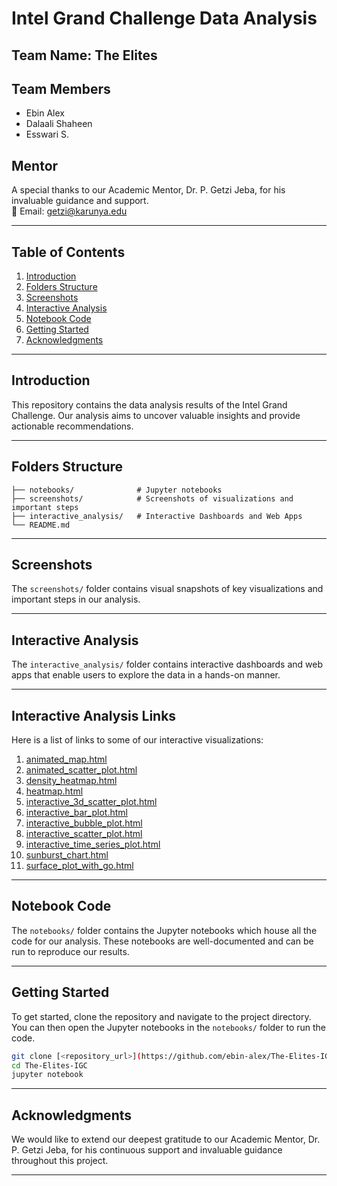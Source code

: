 # Intel Grand Challenge Data Analysis

## Team Name: The Elites

## Team Members
- Ebin Alex
- Dalaali Shaheen
- Esswari S.

## Mentor
A special thanks to our Academic Mentor, Dr. P. Getzi Jeba, for his invaluable guidance and support.  
📧 Email: [getzi@karunya.edu](mailto:getzi@karunya.edu)

---

## Table of Contents
1. [Introduction](#introduction)
2. [Folders Structure](#folders-structure)
3. [Screenshots](#screenshots)
4. [Interactive Analysis](#interactive-analysis)
5. [Notebook Code](#notebook-code)
6. [Getting Started](#getting-started)
7. [Acknowledgments](#acknowledgments)

---

## Introduction
This repository contains the data analysis results of the Intel Grand Challenge. Our analysis aims to uncover valuable insights and provide actionable recommendations.

---

## Folders Structure

```
├── notebooks/              # Jupyter notebooks
├── screenshots/            # Screenshots of visualizations and important steps
├── interactive_analysis/   # Interactive Dashboards and Web Apps
└── README.md
```

---

## Screenshots

The `screenshots/` folder contains visual snapshots of key visualizations and important steps in our analysis.

---

## Interactive Analysis

The `interactive_analysis/` folder contains interactive dashboards and web apps that enable users to explore the data in a hands-on manner.

---

## Interactive Analysis Links

Here is a list of links to some of our interactive visualizations:

1. [animated_map.html](https://ebin-alex.github.io/The-Elites-IGC/Interactive%20visualization/animated_map.html)
2. [animated_scatter_plot.html](https://ebin-alex.github.io/The-Elites-IGC/Interactive%20visualization/animated_scatter_plot.html)
3. [density_heatmap.html](https://ebin-alex.github.io/The-Elites-IGC/Interactive%20visualization/density_heatmap.html)
4. [heatmap.html](https://ebin-alex.github.io/The-Elites-IGC/Interactive%20visualization/heatmap.html)
5. [interactive_3d_scatter_plot.html](https://ebin-alex.github.io/The-Elites-IGC/Interactive%20visualization/interactive_3d_scatter_plot.html)
6. [interactive_bar_plot.html](https://ebin-alex.github.io/The-Elites-IGC/Interactive%20visualization/interactive_bar_plot.html)
7. [interactive_bubble_plot.html](https://ebin-alex.github.io/The-Elites-IGC/Interactive%20visualization/interactive_bubble_plot.html)
8. [interactive_scatter_plot.html](https://ebin-alex.github.io/The-Elites-IGC/Interactive%20visualization/interactive_scatter_plot.html)
9. [interactive_time_series_plot.html](https://ebin-alex.github.io/The-Elites-IGC/Interactive%20visualization/interactive_time_series_plot.html)
10. [sunburst_chart.html](https://ebin-alex.github.io/The-Elites-IGC/Interactive%20visualization/sunburst_chart.html)
11. [surface_plot_with_go.html](https://ebin-alex.github.io/The-Elites-IGC/Interactive%20visualization/surface_plot_with_go.html)

---

## Notebook Code

The `notebooks/` folder contains the Jupyter notebooks which house all the code for our analysis. These notebooks are well-documented and can be run to reproduce our results.

---

## Getting Started

To get started, clone the repository and navigate to the project directory. You can then open the Jupyter notebooks in the `notebooks/` folder to run the code.

```bash
git clone [<repository_url>](https://github.com/ebin-alex/The-Elites-IGC/)
cd The-Elites-IGC
jupyter notebook
```

---

## Acknowledgments

We would like to extend our deepest gratitude to our Academic Mentor, Dr. P. Getzi Jeba, for his continuous support and invaluable guidance throughout this project.

---
